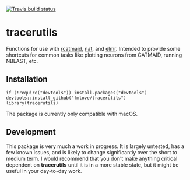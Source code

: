 [![Travis build status](https://travis-ci.org/fmlove/tracerutils.svg?branch=master)](https://travis-ci.org/fmlove/tracerutils)

# tracerutils
Functions for use with [rcatmaid](https://github.com/jefferis/rcatmaid), [nat](https://github.com/jefferis/nat), and [elmr](https://github.com/jefferis/elmr).  Intended to provide some shortcuts for common tasks like plotting neurons from CATMAID, running NBLAST, etc.

## Installation
    if (!require("devtools")) install.packages("devtools")
    devtools::install_github("fmlove/tracerutils")
    library(tracerutils)

The package is currently only compatible with macOS.

## Development
This package is very much a work in progress.  It is largely untested, has a few known issues, and is likely to change significantly over the short to medium term.  I would recommend that you don't make anything critical dependent on **tracerutils** until it is in a more stable state, but it might be useful in your day-to-day work.
